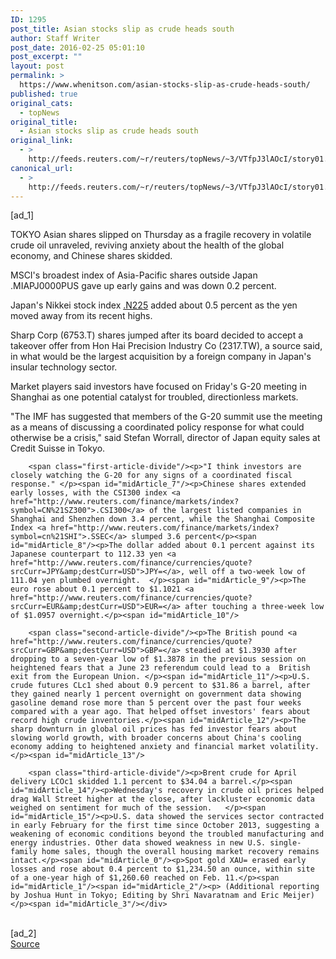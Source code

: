 ```yaml
---
ID: 1295
post_title: Asian stocks slip as crude heads south
author: Staff Writer
post_date: 2016-02-25 05:01:10
post_excerpt: ""
layout: post
permalink: >
  https://www.whenitson.com/asian-stocks-slip-as-crude-heads-south/
published: true
original_cats:
  - topNews
original_title:
  - Asian stocks slip as crude heads south
original_link:
  - >
    http://feeds.reuters.com/~r/reuters/topNews/~3/VTfpJ3lAOcI/story01.htm
canonical_url:
  - >
    http://feeds.reuters.com/~r/reuters/topNews/~3/VTfpJ3lAOcI/story01.htm
---
```

 [ad_1]
<br><div id="articleText">
<span id="midArticle_start"/>

<span id="midArticle_0"/><span class="focusParagraph" readability="5"><p><span class="articleLocation">TOKYO</span> Asian shares slipped on Thursday as a fragile recovery in volatile crude oil unraveled, reviving anxiety about the health of the global economy, and Chinese shares skidded. </p></span><span id="midArticle_1"/><p>MSCI's broadest index of Asia-Pacific shares outside Japan .MIAPJ0000PUS gave up early gains and was down 0.2 percent.</p><span id="midArticle_2"/><p>Japan's Nikkei stock index <a href="http://www.reuters.com/finance/markets/index?symbol=jp%21n225">.N225</a> added about 0.5 percent as the yen moved away from its recent highs.     </p><span id="midArticle_3"/><p>Sharp Corp (<span id="symbol_6753.T_2">6753.T</span>) shares jumped after its board decided to accept a takeover offer from Hon Hai Precision Industry Co (<span id="symbol_2317.TW_3">2317.TW</span>), a source said, in what would be the largest acquisition by a foreign company in Japan's insular technology sector.</p><span id="midArticle_4"/><p>Market players said investors have focused on Friday's G-20 meeting in Shanghai as one potential catalyst for troubled, directionless markets. </p><span id="midArticle_5"/><p>"The IMF has suggested that members of the G-20 summit use the meeting as a means of discussing a coordinated policy response for what could otherwise be a crisis," said Stefan Worrall, director of Japan equity sales at Credit Suisse in Tokyo.</p><span id="midArticle_6"/>
        
        <span class="first-article-divide"/><p>"I think investors are closely watching the G-20 for any signs of a coordinated fiscal response." </p><span id="midArticle_7"/><p>Chinese shares extended early losses, with the CSI300 index <a href="http://www.reuters.com/finance/markets/index?symbol=CN%21SZ300">.CSI300</a> of the largest listed companies in Shanghai and Shenzhen down 3.4 percent, while the Shanghai Composite Index <a href="http://www.reuters.com/finance/markets/index?symbol=cn%21SHI">.SSEC</a> slumped 3.6 percent</p><span id="midArticle_8"/><p>The dollar added about 0.1 percent against its Japanese counterpart to 112.33 yen <a href="http://www.reuters.com/finance/currencies/quote?srcCurr=JPY&amp;destCurr=USD">JPY=</a>, well off a two-week low of 111.04 yen plumbed overnight.  </p><span id="midArticle_9"/><p>The euro rose about 0.1 percent to $1.1021 <a href="http://www.reuters.com/finance/currencies/quote?srcCurr=EUR&amp;destCurr=USD">EUR=</a> after touching a three-week low of $1.0957 overnight.</p><span id="midArticle_10"/>
        
        <span class="second-article-divide"/><p>The British pound <a href="http://www.reuters.com/finance/currencies/quote?srcCurr=GBP&amp;destCurr=USD">GBP=</a> steadied at $1.3930 after dropping to a seven-year low of $1.3878 in the previous session on heightened fears that a June 23 referendum could lead to a  British exit from the European Union. </p><span id="midArticle_11"/><p>U.S. crude futures CLc1 shed about 0.9 percent to $31.86 a barrel, after they gained nearly 1 percent overnight on government data showing gasoline demand rose more than 5 percent over the past four weeks compared with a year ago. That helped offset investors' fears about record high crude inventories.</p><span id="midArticle_12"/><p>The sharp downturn in global oil prices has fed investor fears about slowing world growth, with broader concerns about China's cooling economy adding to heightened anxiety and financial market volatility.    </p><span id="midArticle_13"/>
        
        <span class="third-article-divide"/><p>Brent crude for April delivery LCOc1 skidded 1.1 percent to $34.04 a barrel.</p><span id="midArticle_14"/><p>Wednesday's recovery in crude oil prices helped drag Wall Street higher at the close, after lackluster economic data weighed on sentiment for much of the session.   </p><span id="midArticle_15"/><p>U.S. data showed the services sector contracted in early February for the first time since October 2013, suggesting a weakening of economic conditions beyond the troubled manufacturing and energy industries. Other data showed weakness in new U.S. single-family home sales, though the overall housing market recovery remains intact.</p><span id="midArticle_0"/><p>Spot gold XAU= erased early losses and rose about 0.4 percent to $1,234.50 an ounce, within site of a one-year high of $1,260.60 reached on Feb. 11.</p><span id="midArticle_1"/><span id="midArticle_2"/><p> (Additional reporting by Joshua Hunt in Tokyo; Editing by Shri Navaratnam and Eric Meijer)</p><span id="midArticle_3"/></div>
<br>[ad_2]
<br><a href="http://feeds.reuters.com/~r/reuters/topNews/~3/VTfpJ3lAOcI/story01.htm">Source </a>